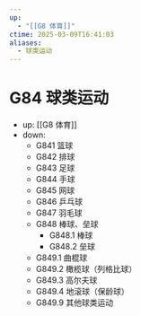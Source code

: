 ```yaml
---
up:
  - "[[G8 体育]]"
ctime: 2025-03-09T16:41:03
aliases:
  - 球类运动
---
```


# G84 球类运动

- up: [[G8 体育]]
- down:	
	- G841 篮球
	- G842 排球
	- G843 足球
	- G844 手球
	- G845 网球
	- G846 乒乓球
	- G847 羽毛球
	- G848 棒球、垒球
		- G848.1 棒球
		- G848.2 垒球
	- G849.1 曲棍球
	- G849.2 橄榄球（列格比球）
	- G849.3 高尔夫球
	- G849.4 地滚球（保龄球）
	- G849.9 其他球类运动
	
